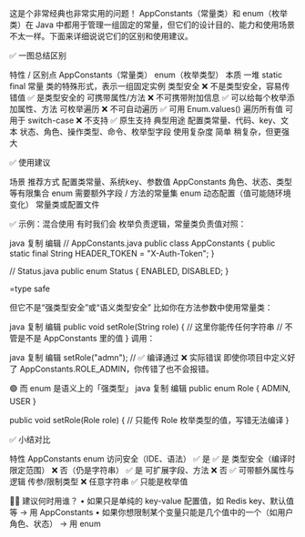 

这是个非常经典也非常实用的问题！
AppConstants（常量类）和 enum（枚举类）在 Java 中都用于管理一组固定的常量，但它们的设计目的、能力和使用场景不太一样。下面来详细说说它们的区别和使用建议。

✅ 一图总结区别

特性 / 区别点	AppConstants（常量类）	enum（枚举类型）
本质	一堆 static final 常量	类的特殊形式，表示一组固定实例
类型安全	❌ 不是类型安全，容易传错值	✅ 是类型安全的
可携带属性/方法	❌ 不可携带附加信息	✅ 可以给每个枚举添加属性、方法
可枚举遍历	❌ 不可自动遍历	✅ 可用 Enum.values() 遍历所有值
可用于 switch-case	❌ 不支持	✅ 原生支持
典型用途	配置类常量、代码、key、文本	状态、角色、操作类型、命令、枚举型字段
使用复杂度	简单	稍复杂，但更强大


✅ 使用建议

场景	推荐方式
配置类常量、系统key、参数值	AppConstants
角色、状态、类型等有限集合	enum
需要额外字段 / 方法的常量集	enum
动态配置（值可能随环境变化）	常量类或配置文件


✅ 示例：混合使用
有时我们会 枚举负责逻辑，常量类负责值对照：

java
复制
编辑
// AppConstants.java
public class AppConstants {
public static final String HEADER_TOKEN = "X-Auth-Token";
}

// Status.java
public enum Status {
ENABLED, DISABLED;
}



=type safe

但它不是“强类型安全”或“语义类型安全”
比如你在方法参数中使用常量类：

java
复制
编辑
public void setRole(String role) {
// 这里你能传任何字符串
// 不管是不是 AppConstants 里的值
}
调用：

java
复制
编辑
setRole("admn"); // ✅ 编译通过 ❌ 实际错误
即使你项目中定义好了 AppConstants.ROLE_ADMIN，你传错了也不会报错。

🟢 而 enum 是语义上的「强类型」
java
复制
编辑
public enum Role {
ADMIN, USER
}

public void setRole(Role role) {
// 只能传 Role 枚举类型的值，写错无法编译
}



✅ 小结对比

特性	AppConstants	enum
访问安全（IDE、语法）	✅ 是	✅ 是
类型安全（编译时限定范围）	❌ 否（仍是字符串）	✅ 是
可扩展字段、方法	❌ 否	✅ 可带额外属性与逻辑
传参/限制类型	❌ 任意字符串	✅ 只能是枚举值


👨‍💻 建议何时用谁？ •  如果只是单纯的 key-value 配置值，如 Redis key、默认值等 → 用 AppConstants  •  如果你想限制某个变量只能是几个值中的一个（如用户角色、状态） → 用 enum